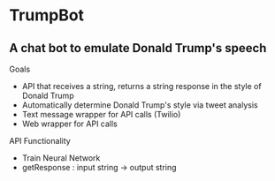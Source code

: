 # TrumpBot
## A chat bot to emulate Donald Trump's speech

Goals
+ API that receives a string, returns a string response in the style of Donald Trump
+ Automatically determine Donald Trump's style via tweet analysis
+ Text message wrapper for API calls (Twilio)
+ Web wrapper for API calls

API Functionality
+ Train Neural Network
+ getResponse : input string -> output string

